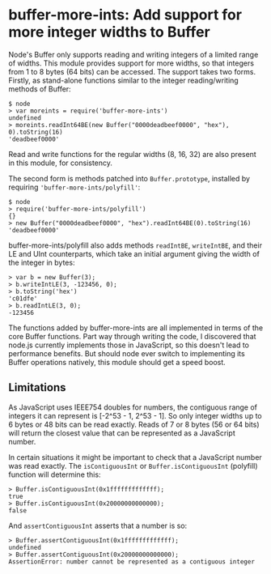 # buffer-more-ints: Add support for more integer widths to Buffer

Node's Buffer only supports reading and writing integers of a limited
range of widths.  This module provides support for more widths, so
that integers from 1 to 8 bytes (64 bits) can be accessed.  The
support takes two forms. Firstly, as stand-alone functions similar to
the integer reading/writing methods of Buffer:

    $ node
    > var moreints = require('buffer-more-ints')
    undefined
    > moreints.readInt64BE(new Buffer("0000deadbeef0000", "hex"), 0).toString(16)
    'deadbeef0000'

Read and write functions for the regular widths (8, 16, 32) are also
present in this module, for consistency.

The second form is methods patched into `Buffer.prototype`, installed
by requiring `'buffer-more-ints/polyfill'`:

    $ node
    > require('buffer-more-ints/polyfill')
    {}
    > new Buffer("0000deadbeef0000", "hex").readInt64BE(0).toString(16)
    'deadbeef0000'

buffer-more-ints/polyfill also adds methods `readIntBE`, `writeIntBE`,
and their LE and UInt counterparts, which take an initial argument
giving the width of the integer in bytes:

    > var b = new Buffer(3);
    > b.writeIntLE(3, -123456, 0);
    > b.toString('hex')
    'c01dfe'
    > b.readIntLE(3, 0);
    -123456

The functions added by buffer-more-ints are all implemented in terms
of the core Buffer functions.  Part way through writing the code, I
discovered that node.js currently implements those in JavaScript, so
this doesn't lead to performance benefits.  But should node ever
switch to implementing its Buffer operations natively, this
module should get a speed boost.

## Limitations

As JavaScript uses IEEE754 doubles for numbers, the contiguous range
of integers it can represent is [-2^53 - 1, 2^53 - 1].  So only
integer widths up to 6 bytes or 48 bits can be read exactly.  Reads of
7 or 8 bytes (56 or 64 bits) will return the closest value that can be
represented as a JavaScript number.

In certain situations it might be important to check that a JavaScript
number was read exactly.  The `isContiguousInt` or
`Buffer.isContiguousInt` (polyfill) function will determine this:

    > Buffer.isContiguousInt(0x1fffffffffffff);
    true
    > Buffer.isContiguousInt(0x20000000000000);
    false

And `assertContiguousInt` asserts that a number is so:

    > Buffer.assertContiguousInt(0x1fffffffffffff);
    undefined
    > Buffer.assertContiguousInt(0x20000000000000);
    AssertionError: number cannot be represented as a contiguous integer
